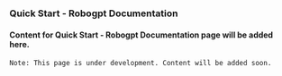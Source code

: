 ### Quick Start - Robogpt Documentation

#### Content for Quick Start - Robogpt Documentation page will be added here.

``` Note: This page is under development. Content will be added soon. ```